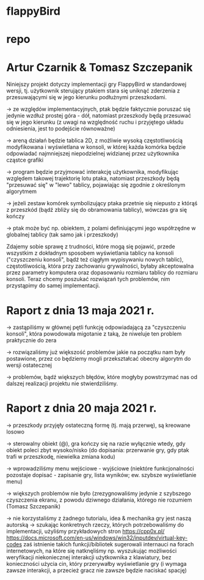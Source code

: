 # flappyBird
# repo
# Artur Czarnik & Tomasz Szczepanik

Niniejszy projekt dotyczy implementacji gry FlappyBird w standardowej wersji, tj. użytkownik sterujący ptakiem stara się uniknąć zderzenia z przesuwającymi się w jego kierunku podłużnymi przeszkodami.

-> ze względów implementacyjnych, ptak będzie faktycznie poruszać się jedynie wzdłuż prostej góra - dół, natomiast przeszkody będą przesuwać się w jego kierunku (z uwagi na względność ruchu i przyjętego układu odniesienia, jest to podejście równoważne)

-> areną działań będzie tablica 2D, z możliwie wysoką częstotliwością modyfikowana i wyświetlana w konsoli, w której każda komórka będzie odpowiadać najmniejszej niepodzielnej widzianej przez użytkownika cząstce grafiki

-> program będzie przyjmować interakcję użytkownika, modyfikując względem takowej trajektorię lotu ptaka, natomiast przeszkody będą "przesuwać się" w "lewo" tablicy, pojawiając się zgodnie z określonym algorytmem

-> jeżeli zestaw komórek symbolizujący ptaka przetnie się niepusto z którąś z przeszkód (bądź zbliży się do obramowania tablicy), wówczas gra się kończy

-> ptak może być np. obiektem, z polami definiującymi jego współrzędne w globalnej tablicy (tak samo jak i przeszkody)

Zdajemy sobie sprawę z trudności, które mogą się pojawić, przede wszystkim z dokładnym sposobem wyświetlania tablicy na konsoli ("czyszczeniu konsoli", bądź też ciągłym wypisywaniu nowych tablic), częstotliwością, która przy zachowaniu grywalności, byłaby akceptowalna przez parametry komputera oraz dopasowaniu rozmiaru tablicy do rozmiaru konsoli. Teraz chcemy poszukać rozwiązań tych problemów, nim przystąpimy do samej implementacji.


# Raport z dnia 13 maja 2021 r.

-> zastąpiliśmy w głównej pętli funkcję odpowiadającą za "czyszczeniu konsoli", która powodowała migotanie z taką, że niweluje ten problem praktycznie do zera

-> rozwiązaliśmy już większość problemów jakie na początku nam były postawione, przez co będziemy mogli przekształcać obecny algorytm do wersji ostatecznej

-> problemów, bądź większych błędów, które mogłyby powstrzymać nas od dalszej realizacji projektu nie stwierdziliśmy. 

# Raport z dnia 20 maja 2021 r.

-> przeszkody przyjęły ostateczną formę (tj. mają przerwę), są kreowane losowo

-> sterowalny obiekt (@), gra kończy się na razie wyłącznie wtedy, gdy obiekt poleci zbyt wysoko/nisko (do dopisania: przerwanie gry, gdy ptak trafi w przeszkodę, niewielka zmiana kodu)

-> wprowadziliśmy menu wejściowe - wyjściowe (niektóre funkcjonalności pozostaje dopisać - zapisanie gry, lista wyników; ew. szybsze wyświetlanie menu)

-> większych problemów nie było (zrezygnowaliśmy jedynie z szybszego czyszczenia ekranu, z powodu dziwnego działania, którego nie rozumiem (Tomasz Szczepanik)

-> nie korzystaliśmy z żadnego tutorialu, idea & mechanika gry jest naszą autorską
-> szukając konkretnych rzeczy, których potrzebowaliśmy do implementacji, użyliśmy przykładowych stron
https://cpp0x.pl/
https://docs.microsoft.com/en-us/windows/win32/inputdev/virtual-key-codes
zaś istnienie takich funkcji/bibliotek sugerowali internauci na forach internetowych, na które się natknęliśmy np. wyszukując możliwości weryfikacji niekoniecznej interakcji użytkownika z klawiatury, bez konieczności użycia cin, który przerywałby wyświetlanie gry (i wymaga zawsze interakcji, a przecież gracz nie zawsze będzie naciskać spację)
